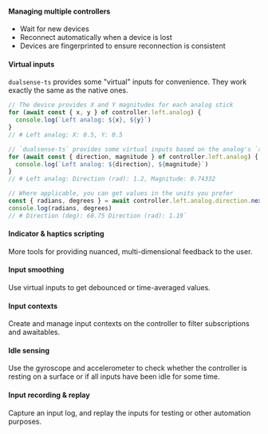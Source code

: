 #### Managing multiple controllers

- Wait for new devices
- Reconnect automatically when a device is lost
- Devices are fingerprinted to ensure reconnection is consistent

#### Virtual inputs

`dualsense-ts` provides some "virtual" inputs for convenience. They work exactly
the same as the native ones.

```typescript
// The device provides X and Y magnitudes for each analog stick
for (await const { x, y } of controller.left.analog) {
  console.log(`Left analog: ${x}, ${y}`)
}
// # Left analog: X: 0.5, Y: 0.5

// `dualsense-ts` provides some virtual inputs based on the analog's `x` and `y`
for (await const { direction, magnitude } of controller.left.analog) {
  console.log(`Left analog: ${direction}, ${magnitude}`)
}
// # Left analog: Direction (rad): 1.2, Magnitude: 0.74332

// Where applicable, you can get values in the units you prefer
const { radians, degrees } = await controller.left.analog.direction.next()
console.log(radians, degrees)
// # Direction (deg): 68.75 Direction (rad): 1.19`
```

#### Indicator & haptics scripting

More tools for providing nuanced, multi-dimensional feedback to the user.

#### Input smoothing

Use virtual inputs to get debounced or time-averaged values.

#### Input contexts

Create and manage input contexts on the controller to filter subscriptions and awaitables.

#### Idle sensing

Use the gyroscope and accelerometer to check whether the controller is resting on a surface
or if all inputs have been idle for some time.

#### Input recording & replay

Capture an input log, and replay the inputs for testing or other automation purposes.
